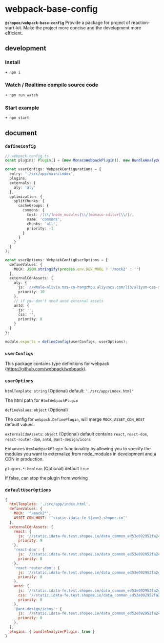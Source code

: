 # webpack-base-config

**`@shopee/webpack-base-config`** Provide a package for project of reaction-start-kit. Make the project more concise and the development more efficient.

## development

### Install

```sh
➜ npm i
```

### Watch / Realtime compile source code

```sh
➜ npm run watch
```

### Start example

```sh
➜ npm start
```

## document

### **`defineConfig`**

```typescript
// webpack.config.ts
const plugins: Plugin[] = [new MonacoWebpackPlugin(), new BundleAnalyzerPlugin()];

const userConfigs: WebpackConfigurations = {
  entry: './src/app/main/index',
  plugins,
  externals: {
    aly: 'aly'
  },
  optimization: {
    splitChunks: {
      cacheGroups: {
        commons: {
          test: /[\\/]node_modules[\\/]monaco-editor[\\/]/,
          name: 'commons',
          chunks: 'all',
          priority: -1
        }
      }
    }
  }
};

const userOptions: WebpackConfigUserOptions = {
  defineValues: {
    MOCK: JSON.stringify(process.env.DEV_MODE ? '/mock2' : '')
  },
  externalCdnAssets: {
    aly: {
      js: '//whale-alivia.oss-cn-hangzhou.aliyuncs.com/lib/aliyun-oss-sdk.6.10.0.min.js',
      priority: 10
    },
    // if you don't need antd external assets
    antd: {
      js: '',
      css: '',
      priority: 0
    }
  }
};

module.exports = defineConfig(userConfigs, userOptions);
```

### **`userConfigs`**

This package contains type definitions for webpack (https://github.com/webpack/webpack).

### **`userOptions`**

`htmlTemplate`: `string` (Optional) default: `'./src/app/index.html'`

The html path for `HtmlWebpackPlugin`

`defineValues`: `object` (Optional)

The config for `webpack.DefinePlugin`, will merge `MOCK`, `ASSET_CDN_HOST` default values.

`externalCdnAssets`: `object` (Optional) default contains `react`, `react-dom`, `react-router-dom`, `antd`, `@ant-design/icons`

Enhances `HtmlWebpackPlugin` functionality by allowing you to specify the modules you want to externalize from node_modules in development and a CDN in production.

`plugins.*`: `boolean` (Optional) default `true`

If false, can stop the plugin from working

### **`defaultUserOptions`**

```js
{
  htmlTemplate: './src/app/index.html',
  defineValues: {
    MOCK: '"/mock2"',
    ASSET_CDN_HOST: '"static.idata-fe.${env}.shopee.io"'
  },
  externalCdnAssets: {
    react: {
      js: '//static.idata-fe.test.shopee.io/data_common_ed53e092952fa241f8f3/react@16.13.1.min.js',
      priority: 9
    },
    'react-dom': {
      js: '//static.idata-fe.test.shopee.io/data_common_ed53e092952fa241f8f3/react-dom@16.13.1.min.js',
      priority: 8
    },
    'react-router-dom': {
      js: '//static.idata-fe.test.shopee.io/data_common_ed53e092952fa241f8f3/react-router-dom@5.2.0.min.js',
      priority: 0
    },
    antd: {
      js: '//static.idata-fe.test.shopee.io/data_common_ed53e092952fa241f8f3/antd@4.9.4.min.js',
      css: '//static.idata-fe.test.shopee.io/data_common_ed53e092952fa241f8f3/antd@4.9.4.min.css',
      priority: 0
    },
    '@ant-design/icons': {
      js: '//static.idata-fe.test.shopee.io/data_common_ed53e092952fa241f8f3/@ant-design/icons@4.3.0.min.js',
      priority: 0
    },
  },
  plugins: { bundleAnalyzerPlugin: true }
}
```
